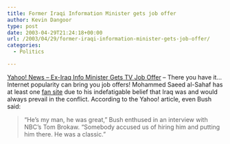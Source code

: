 ```yaml
---
title: Former Iraqi Information Minister gets job offer
author: Kevin Dangoor
type: post
date: 2003-04-29T21:24:18+00:00
url: /2003/04/29/former-iraqi-information-minister-gets-job-offer/
categories:
  - Politics

---
```

[Yahoo! News &#8211; Ex-Iraq Info Minister Gets TV Job Offer][1] &#8211; There you have it&#8230; Internet popularity can bring you job offers! Mohammed Saeed al-Sahaf has at least one [fan site][2] due to his indefatigable belief that Iraq was and would always prevail in the conflict. According to the Yahoo! article, even Bush said:

> &#8220;He&#8217;s my man, he was great,&#8221; Bush enthused in an interview with NBC&#8217;s Tom Brokaw. &#8220;Somebody accused us of hiring him and putting him there. He was a classic.&#8221;

 [1]: http://story.news.yahoo.com/news?tmpl=story&cid=583&ncid=583&e=2&u=/nm/20030429/od_nm/iraq_sahaf_job_dc "Yahoo! News - Ex-Iraq Info Minister Gets TV Job Offer"
 [2]: welovetheiraqiinformationminister.com